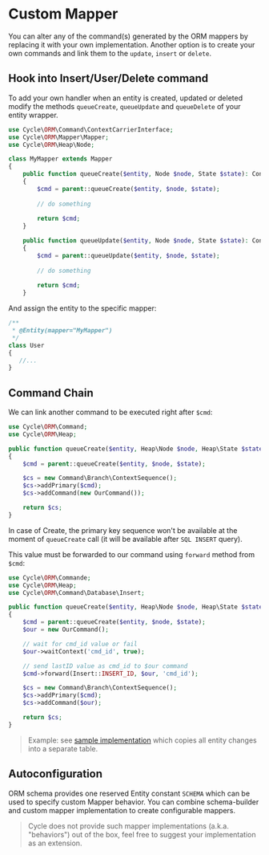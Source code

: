 # Custom Mapper
You can alter any of the command(s) generated by the ORM mappers by replacing it with your own implementation. Another option is to create your own commands and link them to the `update`, `insert` or `delete`.

## Hook into Insert/User/Delete command
To add your own handler when an entity is created, updated or deleted modify the methods `queueCreate`, `queueUpdate` and `queueDelete` of
your entity wrapper.

```php
use Cycle\ORM\Command\ContextCarrierInterface;
use Cycle\ORM\Mapper\Mapper;
use Cycle\ORM\Heap\Node;

class MyMapper extends Mapper
{
    public function queueCreate($entity, Node $node, State $state): ContextCarrierInterface
    {
        $cmd = parent::queueCreate($entity, $node, $state);
        
        // do something
        
        return $cmd;
    }

    public function queueUpdate($entity, Node $node, State $state): ContextCarrierInterface
    {
        $cmd = parent::queueUpdate($entity, $node, $state);
        
        // do something
        
        return $cmd;
    }
```

And assign the entity to the specific mapper:

```php
/**
 * @Entity(mapper="MyMapper")
 */
class User
{
   //...
}
```

## Command Chain
We can link another command to be executed right after `$cmd`:

```php
use Cycle\ORM\Command;
use Cycle\ORM\Heap;

public function queueCreate($entity, Heap\Node $node, Heap\State $state): Command\ContextCarrierInterface
{
    $cmd = parent::queueCreate($entity, $node, $state);

    $cs = new Command\Branch\ContextSequence();
    $cs->addPrimary($cmd);
    $cs->addCommand(new OurCommand());

    return $cs;
}
```

In case of Create, the primary key sequence won't be available at the moment of `queueCreate` call (it will be available after `SQL INSERT` query).

This value must be forwarded to our command using `forward` method from `$cmd`:

```php
use Cycle\ORM\Commande;
use Cycle\ORM\Heap;
use Cycle\ORM\Command\Database\Insert;

public function queueCreate($entity, Heap\Node $node, Heap\State $state): Commande\ContextCarrierInterface
{
    $cmd = parent::queueCreate($entity, $node, $state);
    $our = new OurCommand();

    // wait for cmd_id value or fail
    $our->waitContext('cmd_id', true);

    // send lastID value as cmd_id to $our command
    $cmd->forward(Insert::INSERT_ID, $our, 'cmd_id');

    $cs = new Command\Branch\ContextSequence();
    $cs->addPrimary($cmd);
    $cs->addCommand($our);

    return $cs;
}
```

> Example: see [sample implementation](https://github.com/cycle/orm/blob/master/tests/ORM/Fixtures/UserSnapshotMapper.php) which copies all entity changes into a separate table.

## Autoconfiguration
ORM schema provides one reserved Entity constant `SCHEMA` which can be used to specify custom Mapper behavior. You can combine schema-builder and custom mapper implementation to create configurable mappers.

> Cycle does not provide such mapper implementations (a.k.a. "behaviors") out of the box, feel free to suggest your implementation as an extension.
